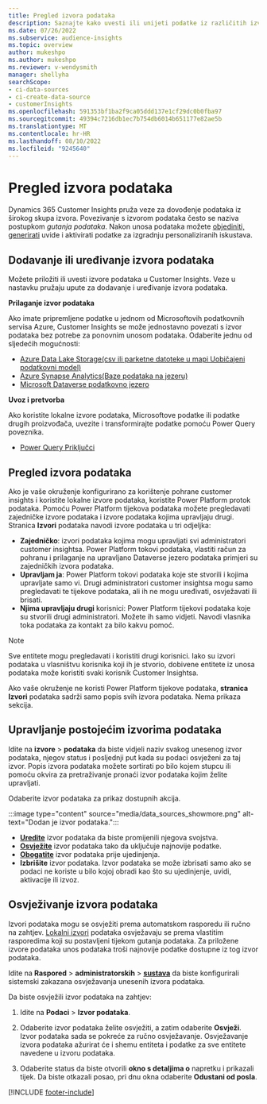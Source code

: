 ```yaml
---
title: Pregled izvora podataka
description: Saznajte kako uvesti ili unijeti podatke iz različitih izvora.
ms.date: 07/26/2022
ms.subservice: audience-insights
ms.topic: overview
author: mukeshpo
ms.author: mukeshpo
ms.reviewer: v-wendysmith
manager: shellyha
searchScope:
- ci-data-sources
- ci-create-data-source
- customerInsights
ms.openlocfilehash: 591353bf1ba2f9ca05ddd137e1cf29dc0b0fba97
ms.sourcegitcommit: 49394c7216db1ec7b754db6014b651177e82ae5b
ms.translationtype: MT
ms.contentlocale: hr-HR
ms.lasthandoff: 08/10/2022
ms.locfileid: "9245640"
---
```

# <a name="data-sources-overview"></a>Pregled izvora podataka

Dynamics 365 Customer Insights pruža veze za dovođenje podataka iz širokog skupa izvora. Povezivanje s izvorom podataka često se naziva postupkom *gutanja podataka*. Nakon unosa podataka možete [objediniti, generirati](data-unification.md) uvide i aktivirati podatke za izgradnju personaliziranih iskustava.

## <a name="add-or-edit-data-sources"></a>Dodavanje ili uređivanje izvora podataka

Možete priložiti ili uvesti izvore podataka u Customer Insights. Veze u nastavku pružaju upute za dodavanje i uređivanje izvora podataka.

**Prilaganje izvor podataka**

Ako imate pripremljene podatke u jednom od Microsoftovih podatkovnih servisa Azure, Customer Insights se može jednostavno povezati s izvor podataka bez potrebe za ponovnim unosom podataka. Odaberite jednu od sljedećih mogućnosti:
- [Azure Data Lake Storage(csv ili parketne datoteke u mapi Uobičajeni podatkovni model)](connect-common-data-model.md)
- [Azure Synapse Analytics(Baze podataka na jezeru)](connect-synapse.md)
- [Microsoft Dataverse podatkovno jezero](connect-dataverse-managed-lake.md)

**Uvoz i pretvorba**

Ako koristite lokalne izvore podataka, Microsoftove podatke ili podatke drugih proizvođača, uvezite i transformirajte podatke pomoću Power Query poveznika.
- [Power Query Priključci](connect-power-query.md)

## <a name="review-data-sources"></a>Pregled izvora podataka

Ako je vaše okruženje konfigurirano za korištenje pohrane customer insights i koristite lokalne izvore podataka, koristite Power Platform protok podataka. Pomoću Power Platform tijekova podataka možete pregledavati zajedničke izvore podataka i izvore podataka kojima upravljaju drugi. Stranica **Izvori** podataka navodi izvore podataka u tri odjeljka:
- **Zajedničko**: izvori podataka kojima mogu upravljati svi administratori customer insightsa. Power Platform tokovi podataka, vlastiti račun za pohranu i prilaganje na upravljano Dataverse jezero podataka primjeri su zajedničkih izvora podataka.
- **Upravljam ja**: Power Platform tokovi podataka koje ste stvorili i kojima upravljate samo vi. Drugi administratori customer insightsa mogu samo pregledavati te tijekove podataka, ali ih ne mogu uređivati, osvježavati ili brisati.
- **Njima upravljaju drugi** korisnici: Power Platform tijekovi podataka koje su stvorili drugi administratori. Možete ih samo vidjeti. Navodi vlasnika toka podataka za kontakt za bilo kakvu pomoć.
> [!NOTE]
> Sve entitete mogu pregledavati i koristiti drugi korisnici. Iako su izvori podataka u vlasništvu korisnika koji ih je stvorio, dobivene entitete iz unosa podataka može koristiti svaki korisnik Customer Insightsa.

Ako vaše okruženje ne koristi Power Platform tijekove podataka, **stranica Izvori** podataka sadrži samo popis svih izvora podataka. Nema prikaza sekcija.

## <a name="manage-existing-data-sources"></a>Upravljanje postojećim izvorima podataka

Idite na **izvore** > **podataka** da biste vidjeli naziv svakog unesenog izvor podataka, njegov status i posljednji put kada su podaci osvježeni za taj izvor. Popis izvora podataka možete sortirati po bilo kojem stupcu ili pomoću okvira za pretraživanje pronaći izvor podataka kojim želite upravljati.

Odaberite izvor podataka za prikaz dostupnih akcija.

:::image type="content" source="media/data_sources_showmore.png" alt-text="Dodan je izvor podataka.":::

- [**Uredite**](#add-or-edit-data-sources) izvor podataka da biste promijenili njegova svojstva.
- [**Osvježite**](#refresh-data-sources) izvor podataka tako da uključuje najnovije podatke.
- [**Obogatite**](data-sources-enrichment.md) izvor podataka prije ujedinjenja.
- **Izbrišite** izvor podataka. Izvor podataka se može izbrisati samo ako se podaci ne koriste u bilo kojoj obradi kao što su ujedinjenje, uvidi, aktivacije ili izvoz.

## <a name="refresh-data-sources"></a>Osvježivanje izvora podataka

Izvori podataka mogu se osvježiti prema automatskom rasporedu ili ručno na zahtjev. [Lokalni izvori](connect-power-query.md#add-data-from-on-premises-data-sources) podataka osvježavaju se prema vlastitim rasporedima koji su postavljeni tijekom gutanja podataka. Za priložene izvore podataka unos podataka troši najnovije podatke dostupne iz tog izvor podataka.

Idite na **Raspored** > **administratorskih** > [**sustava**](schedule-refresh.md) da biste konfigurirali sistemski zakazana osvježavanja unesenih izvora podataka.

Da biste osvježili izvor podataka na zahtjev:

1. Idite na **Podaci** > **Izvor podataka**.

1. Odaberite izvor podataka želite osvježiti, a zatim odaberite **Osvježi**. Izvor podataka sada se pokreće za ručno osvježavanje. Osvježavanje izvora podataka ažurirat će i shemu entiteta i podatke za sve entitete navedene u izvoru podataka.

1. Odaberite status da biste otvorili **okno s detaljima o** napretku i prikazali tijek. Da biste otkazali posao, pri dnu okna odaberite **Odustani od posla**.

[!INCLUDE [footer-include](includes/footer-banner.md)]
